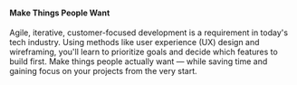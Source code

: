 #### Make Things People Want

Agile, iterative, customer-focused development is a requirement in today's tech industry. Using methods like user experience (UX) design and wireframing, you'll learn to prioritize goals and decide which features to build first. Make things people actually want — while saving time and gaining focus on your projects from the very start.

